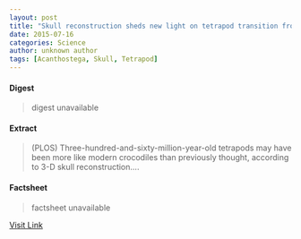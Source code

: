 ```yaml
---
layout: post
title: "Skull reconstruction sheds new light on tetrapod transition from water to land"
date: 2015-07-16
categories: Science
author: unknown author
tags: [Acanthostega, Skull, Tetrapod]
---
```



#### Digest
>digest unavailable

#### Extract
>(PLOS) Three-hundred-and-sixty-million-year-old tetrapods may have been more like modern crocodiles than previously thought, according to 3-D skull reconstruction....

#### Factsheet
>factsheet unavailable

[Visit Link](http://www.eurekalert.org/pub_releases/2015-03/p-srs030915.php)


